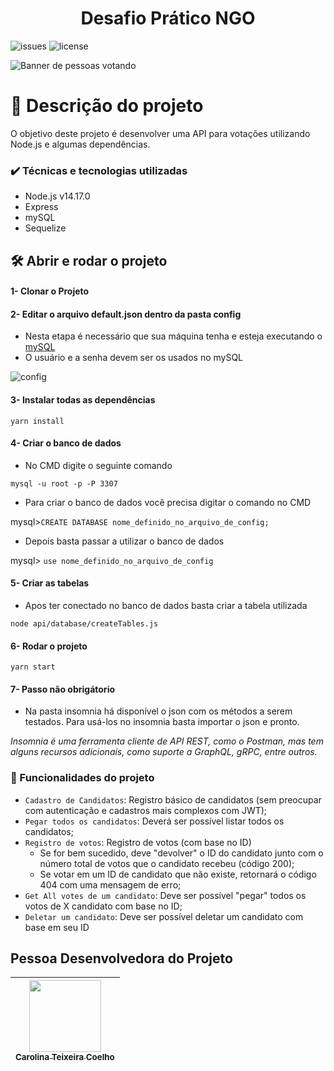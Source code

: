 

<h1 align="center"> Desafio Prático NGO </h1>

![issues](https://img.shields.io/github/issues/caroolt/desafiopraticoNGO?color=red) ![license](https://img.shields.io/github/license/caroolt/desafiopraticoNGO)

![Banner de pessoas votando](https://user-images.githubusercontent.com/82682093/156283363-a3c602e7-b249-4b8e-ad9f-bf3928ec5378.png)

# 🎉 Descrição do projeto
O objetivo deste projeto é desenvolver uma API para votações utilizando Node.js e algumas dependências.

### ✔️ Técnicas e tecnologias utilizadas
- Node.js v14.17.0
- Express
- mySQL
- Sequelize

## 🛠️ Abrir e rodar o projeto
#### 1- Clonar o Projeto
#### 2- Editar o arquivo default.json dentro da pasta config
 - Nesta etapa é necessário que sua máquina tenha e esteja executando o [mySQL](https://dev.mysql.com/downloads/)
 - O usuário e a senha devem ser os usados no mySQL
 
  ![config](https://user-images.githubusercontent.com/82682093/156618162-2c8e5237-d657-4c5a-a0e5-46461bb20a62.png)

#### 3- Instalar todas as dependências
   `yarn install`
   
#### 4- Criar o banco de dados
  - No CMD digite o seguinte comando
  
  `mysql -u root -p -P 3307`
 
  - Para criar o banco de dados você precisa digitar o comando no CMD
  
  mysql>`CREATE DATABASE nome_definido_no_arquivo_de_config;`
  
  - Depois basta passar a utilizar o banco de dados
  
  mysql> `use nome_definido_no_arquivo_de_config`

#### 5- Criar as tabelas
  - Apos ter conectado no banco de dados basta criar a tabela utilizada
  
  `node api/database/createTables.js`

#### 6- Rodar o projeto 
   `yarn start`
 
#### 7- Passo não obrigátorio
   - Na pasta insomnia há disponível o json com os métodos a serem testados. Para usá-los no insomnia basta importar o json e pronto.
   
   _Insomnia é uma ferramenta cliente de API REST, como o Postman, mas tem alguns recursos adicionais, como suporte a GraphQL, gRPC, entre outros._
### :hammer: Funcionalidades do projeto

- `Cadastro de Candidatos`: Registro básico de candidatos (sem preocupar com autenticação e cadastros mais complexos com JWT);
- `Pegar todos os candidatos`: Deverá ser possível listar todos os candidatos;
- `Registro de votos`: Registro de votos (com base no ID)
  - Se for bem sucedido, deve "devolver" o ID do candidato junto com o número total de votos que o candidato recebeu (código 200);
  - Se votar em um ID de candidato que não existe, retornará o código 404 com uma mensagem de erro;
- `Get All votes de um candidato`:  Deve ser possível "pegar" todos os votos de X candidato com base no ID;
- `Deletar um candidato`: Deve ser possível deletar um candidato com base em seu ID

## Pessoa Desenvolvedora do Projeto

| [<img src="https://avatars.githubusercontent.com/u/82682093?s=400&u=0a46c06b6a1ae04f7acf2f2162187b1a7e4d5d53&v=4" width=115><br><sub>Carolina Teixeira Coelho</sub>](https://github.com/caroolt) | 
| :---: |
